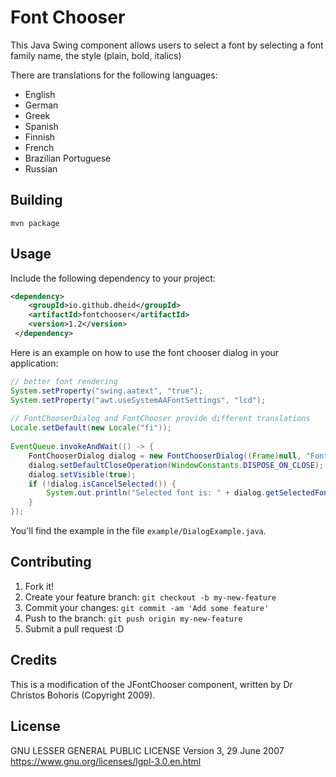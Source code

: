 # Font Chooser

This Java Swing component allows users to select a font by selecting a font family name, the style (plain, bold, italics)

There are translations for the following languages:

* English
* German
* Greek
* Spanish
* Finnish
* French
* Brazilian Portuguese
* Russian

## Building

    mvn package

## Usage

Include the following dependency to your project:
```xml 
<dependency>
    <groupId>io.github.dheid</groupId>
    <artifactId>fontchooser</artifactId>
    <version>1.2</version>
 </dependency>
```

Here is an example on how to use the font chooser dialog in your application:

```java
// better font rendering                                                                                    
System.setProperty("swing.aatext", "true");                                                                 
System.setProperty("awt.useSystemAAFontSettings", "lcd");                                                   
                                                                                                            
// FontChooserDialog and FontChooser provide different translations                                         
Locale.setDefault(new Locale("fi"));                                                                        
                                                                                                            
EventQueue.invokeAndWait(() -> {                                                                            
    FontChooserDialog dialog = new FontChooserDialog((Frame)null, "Font Dialog Example", true);             
    dialog.setDefaultCloseOperation(WindowConstants.DISPOSE_ON_CLOSE);                                      
    dialog.setVisible(true);                                                                                
    if (!dialog.isCancelSelected()) {                                                                       
        System.out.println("Selected font is: " + dialog.getSelectedFont());                                
    }                                                                                                       
});                                                                                                         
```

You'll find the example in the file ```example/DialogExample.java```.

## Contributing

1. Fork it!
2. Create your feature branch: `git checkout -b my-new-feature`
3. Commit your changes: `git commit -am 'Add some feature'`
4. Push to the branch: `git push origin my-new-feature`
5. Submit a pull request :D

## Credits

This is a modification of the JFontChooser component, written by Dr Christos Bohoris (Copyright 2009).

## License

GNU LESSER GENERAL PUBLIC LICENSE
Version 3, 29 June 2007
https://www.gnu.org/licenses/lgpl-3.0.en.html
